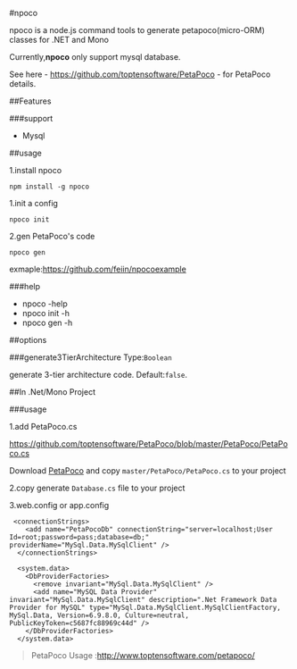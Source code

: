 
#npoco

npoco is a node.js command tools to generate petapoco(micro-ORM) classes for .NET and Mono


Currently,**npoco** only support mysql database.


See here - https://github.com/toptensoftware/PetaPoco - for PetaPoco details.


##Features


###support 

- Mysql 



##usage

1.install  npoco
	
	npm install -g npoco

1.init a config 

	npoco init


2.gen PetaPoco's code

	npoco gen
	


exmaple:https://github.com/feiin/npocoexample



###help



   - npoco -help
   - npoco init -h
   - npoco gen -h

##options 

###generate3TierArchitecture 
Type:`Boolean`

generate 3-tier architecture code. Default:`false`.


  
  
##In .Net/Mono Project


###usage

1.add PetaPoco.cs

https://github.com/toptensoftware/PetaPoco/blob/master/PetaPoco/PetaPoco.cs
 
Download [PetaPoco](https://github.com/toptensoftware/PetaPoco) and copy `master/PetaPoco/PetaPoco.cs` to your project


2.copy generate `Database.cs` file to your project



3.web.config or app.config 

```
 <connectionStrings>
    <add name="PetaPocoDb" connectionString="server=localhost;User Id=root;password=pass;database=db;" providerName="MySql.Data.MySqlClient" />
  </connectionStrings>
  
  <system.data>
    <DbProviderFactories>
      <remove invariant="MySql.Data.MySqlClient" />
      <add name="MySQL Data Provider" invariant="MySql.Data.MySqlClient" description=".Net Framework Data Provider for MySQL" type="MySql.Data.MySqlClient.MySqlClientFactory, MySql.Data, Version=6.9.8.0, Culture=neutral, PublicKeyToken=c5687fc88969c44d" />
    </DbProviderFactories>
  </system.data>
```



> PetaPoco Usage :http://www.toptensoftware.com/petapoco/

  
   
   
 